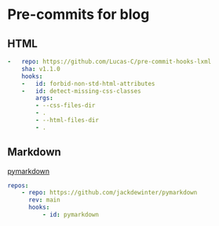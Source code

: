 # Pre-commits for blog

## HTML

```yaml
-   repo: https://github.com/Lucas-C/pre-commit-hooks-lxml
    sha: v1.1.0
    hooks:
    -   id: forbid-non-std-html-attributes
    -   id: detect-missing-css-classes
        args:
        - --css-files-dir
        - .
        - --html-files-dir
        - .
```

## Markdown

[pymarkdown](https://github.com/jackdewinter/pymarkdown)

```yaml
repos:
    - repo: https://github.com/jackdewinter/pymarkdown
      rev: main
      hooks:
          - id: pymarkdown
```